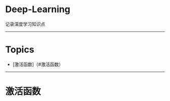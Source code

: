 Deep-Learning  
==============================  
记录深度学习知识点
*******************************

# Topics
* [激活函数]（#激活函数）   

----------------------------

# 激活函数
